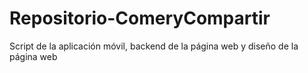 # Repositorio-ComeryCompartir
Script de la aplicación móvil, backend de la página web y diseño de la página web
